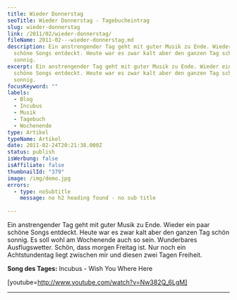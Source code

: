 ```yaml
---
title: Wieder Donnerstag
seoTitle: Wieder Donnerstag - Tagebucheintrag
slug: wieder-donnerstag
link: /2011/02/wieder-donnerstag/
fileName: 2011-02---wieder-donnerstag.md
description: Ein anstrengender Tag geht mit guter Musik zu Ende. Wieder ein paar
  schöne Songs entdeckt. Heute war es zwar kalt aber den ganzen Tag schön
  sonnig.
excerpt: Ein anstrengender Tag geht mit guter Musik zu Ende. Wieder ein paar
  schöne Songs entdeckt. Heute war es zwar kalt aber den ganzen Tag schön
  sonnig.
focusKeyword: ""
labels:
  - Blog
  - Incubus
  - Musik
  - Tagebuch
  - Wochenende
type: Artikel
typeName: Artikel
date: 2011-02-24T20:21:38.000Z
status: publish
isWerbung: false
isAffiliate: false
thumbnailId: "379"
image: /img/demo.jpg
errors:
  - type: noSubtitle
    message: no h2 heading found - no sub title
  
---
```


Ein anstrengender Tag geht mit guter Musik zu Ende. Wieder ein paar schöne Songs
entdeckt. Heute war es zwar kalt aber den ganzen Tag schön sonnig. Es soll wohl
am Wochenende auch so sein. Wunderbares Ausflugswetter. Schön, dass morgen
Freitag ist. Nur noch ein Achtstundentag liegt zwischen mir und diesen zwei
Tagen Freiheit.

**Song des Tages:** Incubus - Wish You Where Here

[youtube=http://www.youtube.com/watch?v=Nw382Q_6LgM]

---

  